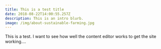 ```yaml
---
title: This is a test title
date: 2018-08-22T14:00:55.257Z
description: This is an intro blurb.
image: /img/about-sustainable-farming.jpg
---
```

This is a test. I want to see how well the content editor works to get the site working....
